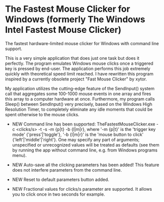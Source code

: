 # The Fastest Mouse Clicker for Windows (formerly The Windows Intel Fastest Mouse Clicker)

The fastest hardware-limited mouse clicker for Windows with command line support.

This is a very simple application that does just one task but does it
perfectly. The program emulates Windows mouse clicks once a triggered
key is pressed by end-user. The application performs this job extremely
quickly with theoretical speed limit reached. I have rewritten this
program inspired by a currently obsolete project "Fast Mouse Clicker" by
 xytor.

My application utilizes the cutting-edge feature of the SendInput()
system call that aggregates some 100-1000 mouse events in one array and
fires this array to a computer hardware at once. Furthermore, my program
 calls Sleep() between SendInput() very precisely, based on the Windows
High Resolution Timer, to completely eliminate any idle moments that
could be spent otherwise to the mouse clicks.

* NEW Command line has been supported:
TheFastestMouseClicker.exe -c <clicks/s> -t <trigger key> -s <stop at> -m {p|t} -b {l|m|r},
where
'-m {p|t}' is the 'trigger key mode' {'press'|'toggle'},
'-b {l|m|r}' is the 'mouse button to click' {'left'|'middle'|'right'}.
One may specify any part of arguments; unspecified or unrecognized values will be treated
as defaults (see them by running the app without command line,
e.g. from Windows programs menu).

* NEW Auto-save all the clicking parameters has been added! This feature does not
interfere parameters from the command line.

* NEW Reset to default parameters button added.

* NEW Fractional values for clicks/s parameter are supported. It allows you to click once in two seconds for example.
